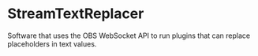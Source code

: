 # StreamTextReplacer
Software that uses the OBS WebSocket API to run plugins that can replace placeholders in text values.
